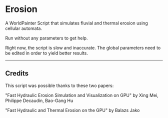 # Erosion
A WorldPainter Script that simulates fluvial and thermal erosion using cellular automata.

Run without any parameters to get help.

Right now, the script is slow and inaccurate. The global parameters need to be edited in order to yield better results.

---

## Credits
This script was possible thanks to these two papers:

"Fast Hydraulic Erosion Simulation and Visualization on GPU" by Xing Mei, Philippe Decaudin, Bao-Gang Hu

"Fast Hydraulic and Thermal Erosion on the GPU" by Balazs Jako
